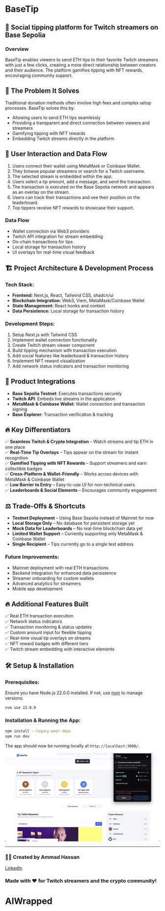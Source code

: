 # BaseTip



## 🚀 Social tipping platform for Twitch streamers on Base Sepolia

### Overview

BaseTip enables viewers to send ETH tips to their favorite Twitch streamers with just a few clicks, creating a more direct relationship between creators and their audience. The platform gamifies tipping with NFT rewards, encouraging community support.

## 🎯 The Problem It Solves

Traditional donation methods often involve high fees and complex setup processes. BaseTip solves this by:

- Allowing users to send ETH tips seamlessly
- Providing a transparent and direct connection between viewers and streamers
- Gamifying tipping with NFT rewards
- Embedding Twitch streams directly in the platform

## 🔄 User Interaction and Data Flow

1. Users connect their wallet using MetaMask or Coinbase Wallet.
2. They browse popular streamers or search for a Twitch username.
3. The selected stream is embedded within the app.
4. Users select a tip amount, add a message, and send the transaction.
5. The transaction is executed on the Base Sepolia network and appears as an overlay on the stream.
6. Users can track their transactions and see their position on the leaderboard.
7. Top tippers receive NFT rewards to showcase their support.

### Data Flow

- Wallet connection via Web3 providers
- Twitch API integration for stream embedding
- On-chain transactions for tips
- Local storage for transaction history
- UI overlays for real-time visual feedback

## 🏗️ Project Architecture & Development Process

### **Tech Stack:**

- **Frontend:** Next.js, React, Tailwind CSS, shadcn/ui
- **Blockchain Integration:** Web3, Viem, MetaMask/Coinbase Wallet
- **State Management:** React hooks and context
- **Data Persistence:** Local storage for transaction history

### **Development Steps:**

1. Setup Next.js with Tailwind CSS
2. Implement wallet connection functionality
3. Create Twitch stream viewer component
4. Build tipping mechanism with transaction execution
5. Add social features like leaderboard & transaction history
6. Implement NFT reward visualization
7. Add network status indicators and transaction monitoring

## 🔗 Product Integrations

- **Base Sepolia Testnet**: Executes transactions securely
- **Twitch API**: Embeds live streams in the application
- **MetaMask & Coinbase Wallet**: Wallet connection and transaction signing
- **Base Explorer**: Transaction verification & tracking

## 🔥 Key Differentiators

✅ **Seamless Twitch & Crypto Integration** – Watch streams and tip ETH in one place\
✅ **Real-Time Tip Overlays** – Tips appear on the stream for instant recognition\
✅ **Gamified Tipping with NFT Rewards** – Support streamers and earn collectible badges\
✅ **Cross-Platform & Wallet-Friendly** – Works across devices with MetaMask & Coinbase Wallet\
✅ **Low Barrier to Entry** – Easy-to-use UI for non-technical users\
✅ **Leaderboards & Social Elements** – Encourages community engagement

## ⚖️ Trade-Offs & Shortcuts

- **Testnet Deployment** – Using Base Sepolia instead of Mainnet for now
- **Local Storage Only** – No database for persistent storage yet
- **Mock Data for Leaderboards** – No real-time blockchain data yet
- **Limited Wallet Support** – Currently supporting only MetaMask & Coinbase Wallet
- **Single Recipient** – Tips currently go to a single test address

### **Future Improvements:**

- Mainnet deployment with real ETH transactions
- Backend integration for enhanced data persistence
- Streamer onboarding for custom wallets
- Advanced analytics for streamers
- Mobile app development

## 🔥 Additional Features Built

✅ Real ETH transaction execution\
✅ Network status indicators\
✅ Transaction monitoring & status updates\
✅ Custom amount input for flexible tipping\
✅ Real-time visual tip overlays on streams\
✅ NFT reward badges with different tiers\
✅ Twitch stream embedding with interactive elements

## 🛠️ Setup & Installation

### **Prerequisites:**

Ensure you have Node.js 22.0.0 installed. If not, use [nvm](https://github.com/nvm-sh/nvm) to manage versions.

```bash
nvm use 22.0.0
```

### **Installation & Running the App:**

```bash
npm install --legacy-peer-deps
npm run dev
```

The app should now be running locally at `http://localhost:3000/`.

![alt text](https://github.com/ammadhh/BaseTip/blob/main/mainbase.png)

---

### 👨‍💻 Created by Ammad Hassan

[LinkedIn](https://www.linkedin.com/in/ammadhassan1/)

### Made with ❤️ for Twitch streamers and the crypto community!

# AIWrapped
